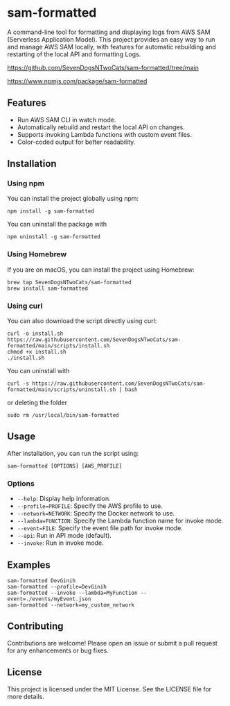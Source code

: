 # sam-formatted
A command-line tool for formatting and displaying logs from AWS SAM (Serverless Application Model). This project provides an easy way to run and manage AWS SAM locally, with features for automatic rebuilding and restarting of the local API and formatting Logs.

https://github.com/SevenDogsNTwoCats/sam-formatted/tree/main

https://www.npmjs.com/package/sam-formatted

## Features
- Run AWS SAM CLI in watch mode.
- Automatically rebuild and restart the local API on changes.
- Supports invoking Lambda functions with custom event files.
- Color-coded output for better readability.

## Installation

### Using npm
You can install the project globally using npm:
```
npm install -g sam-formatted
```
You can uninstall the package with
```
npm uninstall -g sam-formatted
```

### Using Homebrew
If you are on macOS, you can install the project using Homebrew:
```
brew tap SevenDogsNTwoCats/sam-formatted
brew install sam-formatted
```

### Using curl
You can also download the script directly using curl:
```
curl -o install.sh https://raw.githubusercontent.com/SevenDogsNTwoCats/sam-formatted/main/scripts/install.sh
chmod +x install.sh
./install.sh
```

You can uninstall with
```
curl -s https://raw.githubusercontent.com/SevenDogsNTwoCats/sam-formatted/main/scripts/uninstall.sh | bash 
```

or deleting the folder
```
sudo rm /usr/local/bin/sam-formatted
```

## Usage
After installation, you can run the script using:
```
sam-formatted [OPTIONS] [AWS_PROFILE]
```

### Options
- `--help`: Display help information.
- `--profile=PROFILE`: Specify the AWS profile to use.
- `--network=NETWORK`: Specify the Docker network to use.
- `--lambda=FUNCTION`: Specify the Lambda function name for invoke mode.
- `--event=FILE`: Specify the event file path for invoke mode.
- `--api`: Run in API mode (default).
- `--invoke`: Run in invoke mode.

## Examples
```
sam-formatted DevGinih
sam-formatted --profile=DevGinih
sam-formatted --invoke --lambda=MyFunction --event=./events/myEvent.json
sam-formatted --network=my_custom_network
```

## Contributing
Contributions are welcome! Please open an issue or submit a pull request for any enhancements or bug fixes.

## License
This project is licensed under the MIT License. See the LICENSE file for more details.
